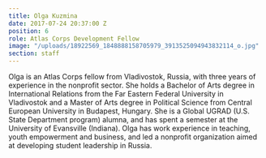 ```yaml
---
title: Olga Kuzmina
date: 2017-07-24 20:37:00 Z
position: 6
role: Atlas Corps Development Fellow
image: "/uploads/18922569_1848888158705979_3913525094943832114_o.jpg"
section: staff
---
```


Olga is an Atlas Corps fellow from Vladivostok, Russia, with three years of experience in the nonprofit sector. She holds a Bachelor of Arts degree in International Relations from the Far Eastern Federal University in Vladivostok and a Master of Arts degree in Political Science from Central European University in Budapest, Hungary. She is a Global UGRAD (U.S. State Department program) alumna, and has spent a semester at the University of Evansville (Indiana). Olga has work experience in teaching, youth empowerment and business, and led a nonprofit organization aimed at developing student leadership in Russia.